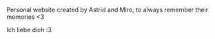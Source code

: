 Personal website created by Astrid and Miro, to always remember their memories &lt;3

Ich liebe dich :3
